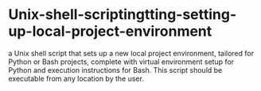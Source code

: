 # Unix-shell-scriptingtting-setting-up-local-project-environment
a Unix shell script that sets up a new local project environment, tailored for Python or Bash projects, complete with virtual environment setup for Python and execution instructions for Bash. This script should be executable from any location by the user.
